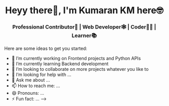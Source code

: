 <h1 align="center">Heyy there👋, I'm Kumaran KM here🤓</h1>
<h3 align="center">Professional Contributor👔 | Web Developer🕸️ | Coder🧑‍💻 | Learner📚</h3>


Here are some ideas to get you started:

- 🔭 I’m currently working on Frontend projects and Python APIs
- 🌱 I’m currently learning Backend development
- 👯 I’m looking to collaborate on more projects whatever you like to
- 🤔 I’m looking for help with ...
- 💬 Ask me about ...
- 📫 How to reach me: ...
- 😄 Pronouns: ...
- ⚡ Fun fact: ...
-->
